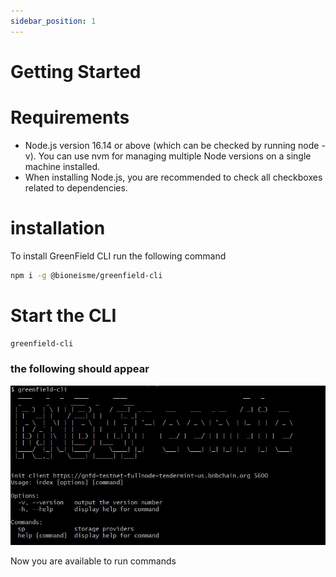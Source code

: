 ```yaml
---
sidebar_position: 1
---
```

# Getting Started

# Requirements

- Node.js version 16.14 or above (which can be checked by running node -v). You can use nvm for managing multiple Node versions on a single machine installed.
- When installing Node.js, you are recommended to check all checkboxes related to dependencies.

# installation

To install GreenField CLI run the following command
```bash
npm i -g @bioneisme/greenfield-cli
```

# Start the CLI 
```bash
greenfield-cli
```
### the following should appear

![Docusaurus logo](/img/helloscreen.jpg)


Now you are available to run commands


